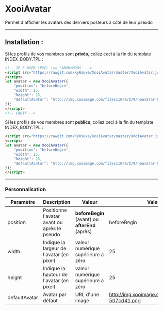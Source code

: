 # XooiAvatar

Permet d'afficher les avatars des derniers posteurs à côté de leur pseudo

___


## Installation :

Si les profils de vos membres sont **privés**, collez ceci à la fin du template INDEX_BODY.TPL :

```html
<!-- IF S_USER_LEVEL !== 'ANONYMOUS' -->
<script src="https://rawgit.com/Ky0suke/XooiAvatar/master/XooiAvatar.js"></script>
<script>
let avatar = new XooiAvatar({
    "position": "beforeBegin",
    "width": 25,
    "height": 25,
    "defaultAvatar": "http://img.xooimage.com/files110/8/2/9/noavatar-507cd41.png"
});
</script>
<!-- ENDIF -->
```

Si les profils de vos membres sont **publics**, collez ceci à la fin du template INDEX_BODY.TPL :

```html
<script src="https://rawgit.com/Ky0suke/XooiAvatar/master/XooiAvatar.js"></script>
<script>
let avatar = new XooiAvatar({
    "position": "beforeBegin",
    "width": 25,
    "height": 25,
    "defaultAvatar": "http://img.xooimage.com/files110/8/2/9/noavatar-507cd41.png"
});
</script>
```

___


### Personnalisation

| Paramètre | Description | Valeur | Valeur par défaut |
| ------------- | --------| -------| ------------------|
| position      | Positionne l'avatar avant ou après le pseudo   | **beforeBegin** (avant) ou **afterEnd** (après) | beforeBegin |
| width         | Indique la largeur de l'avatar (en pixel)      | valeur numérique supérieure a zéro      | 25 |
| height        | Indique la hauteur de l'avatar (en pixel)      | valeur numérique supérieure a zéro      | 25 |
| defaultAvatar | Avatar par défaut                              | URL d'une image                         | http://img.xooimage.com/files110/8/2/9/noavatar-507cd41.png |
